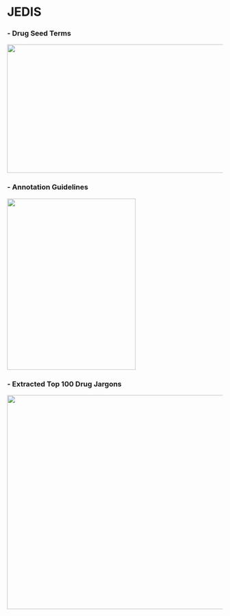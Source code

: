 # JEDIS

### - Drug Seed Terms
<img src="https://github.com/minkyoo9/JEDIS/assets/53514055/191ecb21-6032-484c-b78a-a00e676d868a" width="600" height="300">

### - Annotation Guidelines
<img src="https://github.com/minkyoo9/JEDIS/assets/53514055/6db4411b-f59c-4dd8-8404-8f127444a64e" width="300" height="400">

### - Extracted Top 100 Drug Jargons
<img src="https://github.com/minkyoo9/JEDIS/assets/53514055/50d487bd-b51b-416d-8a28-2c5a891adb5d" width="700" height="500">
